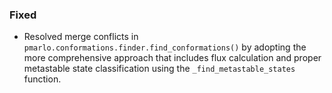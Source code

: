 ### Fixed
- Resolved merge conflicts in `pmarlo.conformations.finder.find_conformations()` by adopting the more comprehensive approach that includes flux calculation and proper metastable state classification using the `_find_metastable_states` function.
